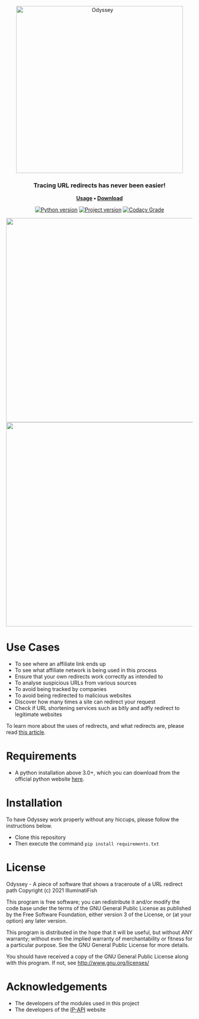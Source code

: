 <p align="center">
	<img
		width="450"
		alt="Odyssey"
		src="https://cdn.discordapp.com/attachments/361528084161232902/848025663016534046/odyssey-logo-rd.png">
</p>


<h3 align="center">
	Tracing URL redirects has never been easier!
</h3>

<p align="center">
	<strong>
		<a href="https://github.com/IlluminatiFish/Odyssey/blob/main/README.md#how-to-use">Usage</a>
		•
		<a href="https://github.com/IlluminatiFish/Odyssey/releases">Download</a>
	</strong>
</p>
  
<p align="center">
	<a href=""><img
		alt="Python version"
		src="https://img.shields.io/badge/Python-v3.0+-6ae8ff"></a>
    <a href=""><img
    	alt="Project version"
        src="https://img.shields.io/badge/Current%20Version-v0.8-6ae8ff"></a>
	<a href="#"><img alt="Codacy Grade" src="https://app.codacy.com/project/badge/Grade/06c8bdaa68414b7b84c096dbd47c0944"></a>
</p>  

<p align="center">
	<img src="https://i.gyazo.com/b82c8b2e36a5ecefdc0a3251ff3176f0.png" width="550">
	<img src="https://cdn.discordapp.com/attachments/361528084161232902/803697134125056090/unknown.png" width="550">
</p>

# Use Cases

- To see where an affiliate link ends up 
- To see what affiliate network is being used in this process
- Ensure that your own redirects work correctly as intended to
- To analyse suspicious URLs from various sources
- To avoid being tracked by companies
- To avoid being redirected to malicious websites
- Discover how many times a site can redirect your request
- Check if URL shortening services such as bitly and adfly redirect to legitimate websites

To learn more about the uses of redirects, and what redirects are, please read [this article](https://en.ryte.com/wiki/Redirect).


# Requirements

- A python installation above 3.0+, which you can download from the official python website <a href="http://www.python.org/download/">here</a>.


# Installation 

To have Odyssey work properly without any hiccups, please follow the instructions below.

- Clone this repository
- Then execute the command ``pip install requirements.txt``

# License

Odyssey - A piece of software that shows a traceroute of a URL redirect path Copyright (c) 2021 IlluminatiFish

This program is free software; you can redistribute it and/or modify the code base under the terms of the GNU General Public License as published by the Free Software Foundation, either version 3 of the License, or (at your option) any later version.

This program is distributed in the hope that it will be useful, but without ANY warranty; without even the implied warranty of merchantability or fitness for a particular purpose. See the GNU General Public License for more details.

You should have received a copy of the GNU General Public License along with this program. If not, see http://www.gnu.org/licenses/
	
# Acknowledgements

- The developers of the modules used in this project
- The developers of the <a href="https://ip-api.com">IP-API</a> website
